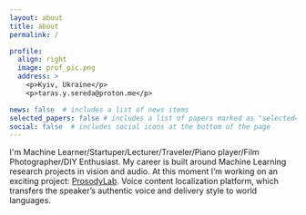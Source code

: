 ```yaml
---
layout: about
title: about
permalink: /

profile:
  align: right 
  image: prof_pic.png
  address: >
    <p>Kyiv, Ukraine</p>
    <p>taras.y.sereda@proton.me</p>

news: false  # includes a list of news items
selected_papers: false # includes a list of papers marked as "selected={true}"
social: false  # includes social icons at the bottom of the page
---
```


I'm Machine Learner/Startuper/Lecturer/Traveler/Piano player/Film Photographer/DIY Enthusiast. My career is built around Machine Learning research projects in vision and audio. At this moment I’m working on an exciting project: [ProsodyLab](https://prosodylab.com). Voice content localization platform, which transfers the speaker’s authentic voice and delivery style to world languages. 


